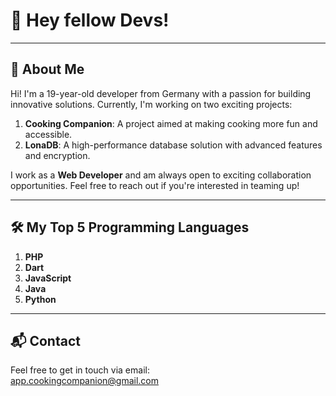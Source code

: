# 👋 Hey fellow Devs!

---

## 🌟 About Me

Hi! I'm a 19-year-old developer from Germany with a passion for building innovative solutions. Currently, I'm working on two exciting projects:

1. **Cooking Companion**: A project aimed at making cooking more fun and accessible.
2. **LonaDB**: A high-performance database solution with advanced features and encryption.

I work as a **Web Developer** and am always open to exciting collaboration opportunities. Feel free to reach out if you're interested in teaming up!

---

## 🛠 My Top 5 Programming Languages

1. **PHP**  
2. **Dart**  
3. **JavaScript**  
4. **Java**  
5. **Python**

---

## 📬 Contact

Feel free to get in touch via email:  
[app.cookingcompanion@gmail.com](mailto:app.cookingcompanion@gmail.com)
